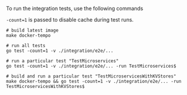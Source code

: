 To run the integration tests, use the following commands


`-count=1` is passed to disable cache during test runs.

```
# build latest image
make docker-tempo

# run all tests
go test -count=1 -v ./integration/e2e/...

# run a particular test "TestMicroservices"
go test -count=1 -v ./integration/e2e/... -run TestMicroservices$

# build and run a particular test "TestMicroservicesWithKVStores"
make docker-tempo && go test -count=1 -v ./integration/e2e/... -run TestMicroservicesWithKVStores$
```
